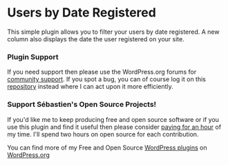 # Users by Date Registered

This simple plugin allows you to filter your users by date registered. A new column also displays the date the user registered on your site.

### Plugin Support
If you need support then please use the WordPress.org forums for [community support](https://wordpress.org/support/plugin/users-by-date-registered). If you spot a bug, you can of course log it on this [repository](https://github.com/seb86/Users-by-Date-Registered/issues) instead where I can act upon it more efficiently.

### Support Sébastien's Open Source Projects!
If you'd like me to keep producing free and open source software or if you use this plugin and find it useful then please consider [paying for an hour](https://www.paypal.me/CodeBreaker/100eur) of my time. I'll spend two hours on open source for each contribution.

You can find more of my Free and Open Source [WordPress plugins](http://profiles.wordpress.org/sebd86/) on [WordPress.org](http://profiles.wordpress.org/sebd86/)
